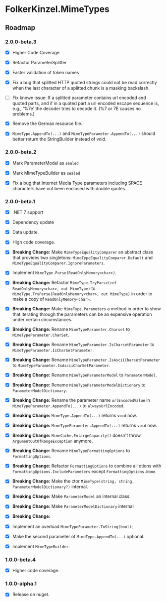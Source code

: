 ﻿# FolkerKinzel.MimeTypes
## Roadmap
### 2.0.0-beta.3
- [x] Higher Code Coverage
- [x] Refactor ParameterSplitter
- [x] Faster validation of token names
- [x] Fix a bug that splitted HTTP quoted strings could not be read correctly when the last character of a splitted chunk is a masking backslash.
- [ ] Fix known issue: If a splitted parameter contains url encoded and quoted parts, and if in a quoted part a url encoded escape sequence is, e.g., '%7e'
the decoder tries to decode it. (%7 or 7E causes no problems.)
- [x] Remove the German resource file.
- [x] `MimeType.AppendTo(...)` and `MimeTypeParameter.AppendTo(...)` should better return the StringBuilder instead of void.


### 2.0.0-beta.2
- [x] Mark ParameterModel as `sealed`
- [x] Mark MimeTypeBuilder as `sealed`
- [x] Fix a bug that Internet Media Type parameters including SPACE characters have not been enclosed with double quotes.


### 2.0.0-beta.1
- [x] .NET 7 support
- [x] Dependency update
- [x] Data update.
- [x] High code coverage.
- [x] **Breaking Change:** Make `MimeTypeEqualityComparer` an abstract class that provides two singletons: `MimeTypeEqualityComparer.Default` and `MimeTypeEqualityComparer.IgnoreParameters`.
- [x] Implement `MimeType.Parse(ReadOnlyMemory<char>)`.
- [x] **Breaking Change:** Refactor `MimeType.TryParse(ref ReadOnlyMemory<char>, out MimeType)` to `MimeType.TryParse(ReadOnlyMemory<char>, out MimeType)` in order to make a copy of `ReadOnlyMemory<char>`.
- [x] **Breaking Change:** Make `MimeType.Parameters` a method in order to show that iterating through the parameters can be an expensive operation under certain circumstances.
- [x] **Breaking Change:** Rename `MimeTypeParameter.Charset` to `MimeTypeParameter.CharSet`.
- [x] **Breaking Change:** Rename `MimeTypeParameter.IsCharsetParameter` to `MimeTypeParameter.IsCharSetParameter`.
- [x] **Breaking Change:** Rename `MimeTypeParameter.IsAsciiCharsetParameter` to `MimeTypeParameter.IsAsciiCharSetParameter`.
- [x] **Breaking Change:** Rename `MimeTypeParameterModel` to `ParameterModel`.
- [x] **Breaking Change:** Rename `MimeTypeParameterModelDictionary` to `ParameterModelDictionary`.
- [x] **Breaking Change:** Rename the parameter name `urlEncodedValue` in `MimeTypeParameter.AppendTo(...)` to `alwaysUrlEncoded`.
- [x] **Breaking Change:** `MimeType.AppendTo(...)` returns `void` now.
- [x] **Breaking Change:** `MimeTypeParameter.AppendTo(...)` returns `void` now.
- [x] **Breaking Change:** `MimeCache.EnlargeCapacity()` doesn't throw `ArgumentOutOfRangeException` anymore.
- [x] **Breaking Change:** Rename `MimeTypeFormattingOptions` to `FormattingOptions`.
- [x] **Breaking Change:** Refactor `FormattingOptions` to combine all otions with `FormattingOptions.IncludeParameters` except `FormattingOptions.None`.
- [x] **Breaking Change:** Make the ctor `MimeType(string, string, ParameterModelDictionary?)` internal.
- [x] **Breaking Change:** Make `ParameterModel` an internal class.
- [x] **Breaking Change:** Make `ParameterModelDictionary` internal
- [x] **Breaking Change:** 
- [x] Implement an overload `MimeTypeParameter.ToString(bool)`;
- [x] Make the second parameter of `MimeType.AppendTo(...)` optional.
- [x] Implement `MimeTypeBuilder`.


### 1.0.0-beta.4
- [x] Higher code coverage.

### 1.0.0-alpha.1
- [x] Release on nuget.

